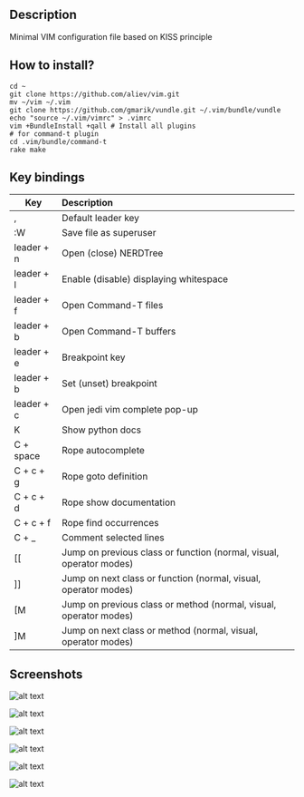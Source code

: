 ## Description

Minimal VIM configuration file based on KISS principle

## How to install?

```
cd ~
git clone https://github.com/aliev/vim.git
mv ~/vim ~/.vim
git clone https://github.com/gmarik/vundle.git ~/.vim/bundle/vundle
echo "source ~/.vim/vimrc" > .vimrc
vim +BundleInstall +qall # Install all plugins
# for command-t plugin
cd .vim/bundle/command-t
rake make
```

## Key bindings

| Key        | Description
| ---------- |:---------------------------------------------------------------
| ,          | Default leader key
| :W         | Save file as superuser
| leader + n | Open (close) NERDTree
| leader + l | Enable (disable) displaying whitespace
| leader + f | Open Command-T files
| leader + b | Open Command-T buffers
| leader + e | Breakpoint key
| leader + b | Set (unset) breakpoint
| leader + c | Open jedi vim complete pop-up
| K          | Show python docs
| C + space  | Rope autocomplete
| C + c + g  | Rope goto definition
| C + c + d  | Rope show documentation
| C + c + f  | Rope find occurrences
| C + _      | Comment selected lines
| [[         | Jump on previous class or function (normal, visual, operator modes)
| ]]         | Jump on next class or function (normal, visual, operator modes)
| [M         | Jump on previous class or method (normal, visual, operator modes)
| ]M         | Jump on next class or method (normal, visual, operator modes)

## Screenshots

![alt text](https://dl.dropboxusercontent.com/u/5837324/vim/vim.png "")

![alt text](https://dl.dropboxusercontent.com/u/5837324/vim/vim1.png "")

![alt text](https://dl.dropboxusercontent.com/u/5837324/vim/vim2.png "")

![alt text](https://dl.dropboxusercontent.com/u/5837324/vim/vim3.png "")

![alt text](https://dl.dropboxusercontent.com/u/5837324/vim/vim4.png "")

![alt text](https://dl.dropboxusercontent.com/u/5837324/vim/vim5.png "")
